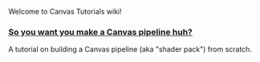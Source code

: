 Welcome to Canvas Tutorials wiki!

### [So you want you make a Canvas pipeline huh?](https://github.com/spiralhalo/CanvasTutorial/wiki/So-you-want-to-make-a-Canvas-pipeline-huh%3F)
A tutorial on building a Canvas pipeline (aka "shader pack") from scratch.